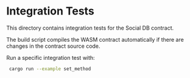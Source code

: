 # Integration Tests

This directory contains integration tests for the Social DB contract.

The build script compiles the WASM contract automatically if there are changes
in the contract source code.

Run a specific integration test with:

```bash
 cargo run --example set_method
```
